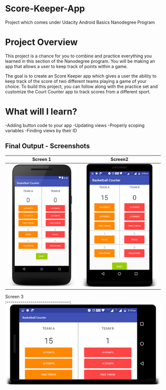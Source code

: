# Score-Keeper-App
Project which comes under Udacity Android Basics Nanodegree Program

# Project Overview
This project is a chance for you to combine and practice everything you learned in this section of the Nanodegree program. You will be making an app that allows a user to keep track of points within a game.

The goal is to create an Score Keeper app which gives a user the ability to keep track of the score of two different teams playing a game of your choice. To build this project, you can follow along with the practice set and customize the Court Counter app to track scores from a different sport.

# What will I learn?
-Adding button code to your app
-Updating views
-Properly scoping variables
-Finding views by their ID

## Final Output - Screenshots

Screen 1                          |Screen2                    
:--------------------------------:|:--------------------------------:
![](screen1.png)                  |![](project2.png) 
Screen 3                                            
:--------------------------------:
![](device-2017-12-06-031113.png)                  
